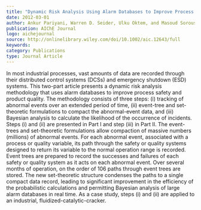 ```yaml
---
title: "Dynamic Risk Analysis Using Alarm Databases to Improve Process Safety and Product Quality: Part I – Data Compaction"
date: 2012-03-01
author: Ankur Pariyani, Warren D. Seider, Ulku Oktem, and Masoud Soroush
publication: AIChE Journal
logo: aichejournal
source: http://onlinelibrary.wiley.com/doi/10.1002/aic.12643/full
keywords:
category: Publications
type: Journal Article
---
```


In most industrial processes, vast amounts of data are recorded through their distributed control systems (DCSs) and emergency shutdown (ESD) systems. This two-part article presents a dynamic risk analysis methodology that uses alarm databases to improve process safety and product quality. The methodology consists of three steps: (i) tracking of abnormal events over an extended period of time, (ii) event-tree and set-theoretic formulations to compact the abnormal-event data, and (iii) Bayesian analysis to calculate the likelihood of the occurrence of incidents. Steps (i) and (ii) are presented in Part I and step (iii) in Part II. The event-trees and set-theoretic formulations allow compaction of massive numbers (millions) of abnormal events. For each abnormal event, associated with a process or quality variable, its path through the safety or quality systems designed to return its variable to the normal operation range is recorded. Event trees are prepared to record the successes and failures of each safety or quality system as it acts on each abnormal event. Over several months of operation, on the order of 106 paths through event trees are stored. The new set-theoretic structure condenses the paths to a single compact data record, leading to significant improvement in the efficiency of the probabilistic calculations and permitting Bayesian analysis of large alarm databases in real time. As a case study, steps (i) and (ii) are applied to an industrial, fluidized-catalytic-cracker. 




